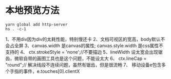 # 本地预览方法

```
yarn global add http-server
hs . -c-1
```
1、不用div因为div的太耗性能，特别慢还卡
2、文档可视区的宽高，body默认不会占全屏
3、canvas.width 是canvas的属性; canvas.style.width 是css属性不支持的
4、 ctx.strokeStyle = 'none';//不要描边
5、lineWidth 设太宽会出现锯齿，微软自带的画图工具也是这个问题，不能设太大
6、 ctx.lineCap = "round";// 解决线段不连续问题，虽然有锯齿，但是很流畅
7、 移动设备e包含多个手指的事件，e.touches[0].clientX

